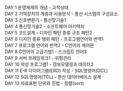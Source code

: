 DAY 1	운영체제의 개념 - 교착상태	 
DAY 2	기억장치의 계층과 사용방식 - 통신 시스템의 구성요소	 
DAY 3	신호변환기 - 통신망기술1	 
DAY 4	통신망기술2 - 소프트웨어 아키텍처	 
DAY 5	코드설계 - 디자인 패턴 종류 구조 패턴2	 
DAY 6	디자인 종류 행위 패턴 - 프로그램언어와 번역1	 
DAY 7	프로그램 언어와 번역2 - C언어의 제어문	 
DAY 8	C언어의 고급기법1 - 스크립트 언어3	 
DAY 9	서버 프레임워크1 - 위험관리	 
DAY 10	악성 프로그램1 - 정보모델링과 데이터2	 
DAY 11	E-R 다이어그램(ERD) 작성 - SQL명령어(DCL)	 
DAY 12	SQL명령어(TCL) - 분산 데이터베이스 설계	 
DAY 13	자료표현 단위와 진법 - 정렬(sort)
